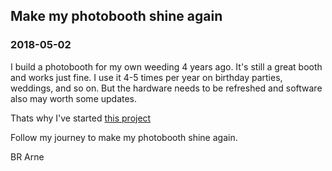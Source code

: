 ## Make my photobooth shine again
### 2018-05-02

I build a photobooth for my own weeding 4 years ago. It's still a great booth and works just fine. I use it 4-5 times per year on birthday parties, weddings, and so on. But the hardware needs to be refreshed and software also may worth some updates.

Thats why I've started <a href="https://github.com/arne1101/fotobox-ka-v2/projects/1">this project</a>

Follow my journey to make my photobooth shine again.

BR
Arne
